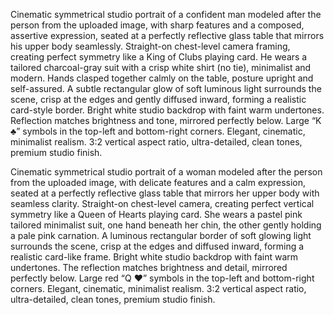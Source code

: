 Cinematic symmetrical studio portrait of a confident man modeled after the person from the uploaded image, with sharp features and a composed, 
assertive expression, seated at a perfectly reflective glass table that mirrors his upper body seamlessly. Straight-on chest-level camera framing, 
creating perfect symmetry like a King of Clubs playing card. He wears a tailored charcoal-gray suit with a crisp white shirt (no tie), minimalist and modern. 
Hands clasped together calmly on the table, posture upright and self-assured. 
A subtle rectangular glow of soft luminous light surrounds the scene, crisp at the edges and gently diffused inward, forming a realistic card-style border. 
Bright white studio backdrop with faint warm undertones. Reflection matches brightness and tone, mirrored perfectly below. 
Large “K ♣” symbols in the top-left and bottom-right corners. 
Elegant, cinematic, minimalist realism. 3:2 vertical aspect ratio, ultra-detailed, clean tones, premium studio finish.



Cinematic symmetrical studio portrait of a woman modeled after the person from the uploaded image, with delicate features and a calm expression, 
seated at a perfectly reflective glass table that mirrors her upper body with seamless clarity. Straight-on chest-level camera, 
creating perfect vertical symmetry like a Queen of Hearts playing card. She wears a pastel pink tailored minimalist suit, one hand beneath her chin, 
the other gently holding a pale pink carnation. A luminous rectangular border of soft glowing light surrounds the scene, crisp at the edges and diffused inward, 
forming a realistic card-like frame. Bright white studio backdrop with faint warm undertones. The reflection matches brightness and detail, mirrored perfectly below. 
Large red “Q ♥” symbols in the top-left and bottom-right corners. 
Elegant, cinematic, minimalist realism. 3:2 vertical aspect ratio, ultra-detailed, clean tones, premium studio finish.
